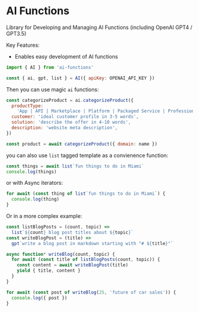 # AI Functions

Library for Developing and Managing AI Functions (including OpenAI GPT4 / GPT3.5)

Key Features:

- Enables easy development of AI functions

```javascript
import { AI } from 'ai-functions'

const { ai, gpt, list } = AI({ apiKey: OPENAI_API_KEY })
```

Then you can use magic `ai` functions:

```javascript
const categorizeProduct = ai.categorizeProduct({
  productType:
    'App | API | Marketplace | Platform | Packaged Service | Professional Service | Website',
  customer: 'ideal customer profile in 3-5 words',
  solution: 'describe the offer in 4-10 words',
  description: 'website meta description',
})

const product = await categorizeProduct({ domain: name })
```

you can also use `list` tagged template as a convienence function:

```javascript
const things = await list`fun things to do in Miami`
console.log(things)
```

or with Async iterators:

```javascript
for await (const thing of list`fun things to do in Miami`) {
  console.log(thing)
}
```

Or in a more complex example:

```javascript
const listBlogPosts = (count, topic) =>
  list`${count} blog post titles about ${topic}`
const writeBlogPost = (title) =>
  gpt`write a blog post in markdown starting with "# ${title}"`

async function* writeBlog(count, topic) {
  for await (const title of listBlogPosts(count, topic)) {
    const content = await writeBlogPost(title)
    yield { title, content }
  }
}

for await (const post of writeBlog(25, 'future of car sales')) {
  console.log({ post })
}
```
